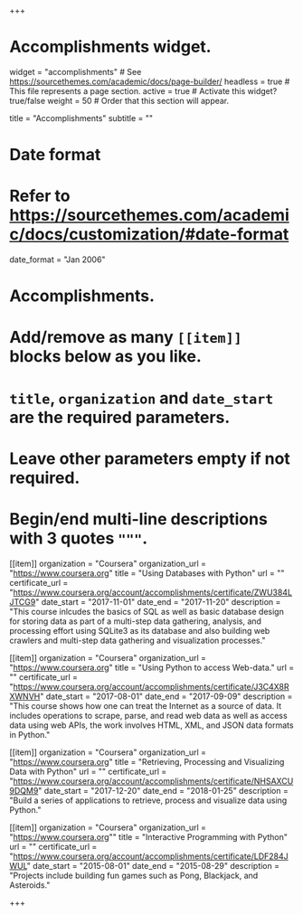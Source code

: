 +++
# Accomplishments widget.
widget = "accomplishments"  # See https://sourcethemes.com/academic/docs/page-builder/
headless = true  # This file represents a page section.
active = true  # Activate this widget? true/false
weight = 50  # Order that this section will appear.

title = "Accomplish&shy;ments"
subtitle = ""

# Date format
#   Refer to https://sourcethemes.com/academic/docs/customization/#date-format
date_format = "Jan 2006"

# Accomplishments.
#   Add/remove as many `[[item]]` blocks below as you like.
#   `title`, `organization` and `date_start` are the required parameters.
#   Leave other parameters empty if not required.
#   Begin/end multi-line descriptions with 3 quotes `"""`.

[[item]]
  organization = "Coursera"
  organization_url = "https://www.coursera.org"
  title = "Using Databases with Python"
  url = ""
  certificate_url = "https://www.coursera.org/account/accomplishments/certificate/ZWU384LJTCG9"
  date_start = "2017-11-01"
  date_end = "2017-11-20"
  description = "This course inlcudes the basics of SQL as well as basic database design for storing data as part of a multi-step data gathering, analysis, and processing effort using SQLite3 as its database and also building web crawlers and multi-step data gathering and visualization processes."
  
[[item]]
  organization = "Coursera"
  organization_url = "https://www.coursera.org"
  title = "Using Python to access Web-data."
  url = ""
  certificate_url = "https://www.coursera.org/account/accomplishments/certificate/J3C4X8RXWNVH"
  date_start = "2017-08-01"
  date_end = "2017-09-09"
  description = "This course shows how one can treat the Internet as a source of data. It includes operations to scrape, parse, and read web data as well as access data using web APIs, the work involves HTML, XML, and JSON data formats in Python." 

[[item]]
  organization = "Coursera"
  organization_url = "https://www.coursera.org"
  title = "Retrieving, Processing and Visualizing Data with Python"
  url = ""
  certificate_url = "https://www.coursera.org/account/accomplishments/certificate/NHSAXCU9DQM9"
  date_start = "2017-12-20"
  date_end = "2018-01-25"
  description = "Build a series of applications to retrieve, process and visualize data using Python."
  
[[item]]
  organization = "Coursera"
  organization_url = "https://www.coursera.org""
  title = "Interactive Programming with Python"
  url = ""
  certificate_url = "https://www.coursera.org/account/accomplishments/certificate/LDF284JWUL"
  date_start = "2015-08-01"
  date_end = "2015-08-29"
  description = "Projects include building fun games such as Pong, Blackjack, and Asteroids."

+++
